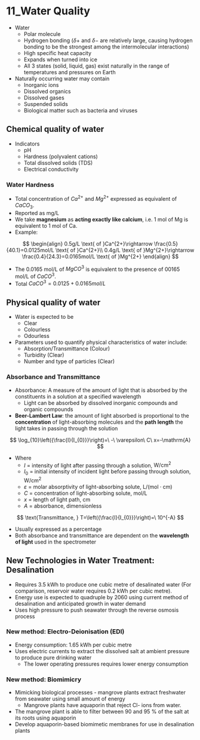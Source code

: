 # 11_Water Quality

- Water
    - Polar molecule
    - Hydrogen bonding ($\delta+$ and $\delta-$ are relatively large, causing hydrogen bonding to be the strongest among the intermolecular interactions)
    - High specific heat capacity
    - Expands when turned into ice
    - All 3 states (solid, liquid, gas) exist naturally in the range of temperatures and pressures on Earth
- Naturally occurring water may contain
    - Inorganic ions
    - Dissolved organics
    - Dissolved gases
    - Suspended solids
    - Biological matter such as bacteria and viruses

## Chemical quality of water

- Indicators
    - pH
    - Hardness (polyvalent cations)
    - Total dissolved solids (TDS)
    - Electrical conductivity

### Water Hardness

- Total concentration of $Ca^{2+}$ and $Mg^{2+}$ expressed as equivalent of $CaCO_3$.
- Reported as mg/L
- We take **magnesium** as **acting exactly like calcium**, i.e. 1 mol of Mg is equivalent to 1 mol of Ca.
- Example:

$$
\begin{align}
0.5g/L \text{ of }Ca^{2+}\rightarrow \frac{0.5}{40.1}=0.0125mol/L \text{ of }Ca^{2+}\\
0.4g/L \text{ of }Mg^{2+}\rightarrow \frac{0.4}{24.3}=0.0165mol/L \text{ of }Mg^{2+}
\end{align}
$$

- The 0.0165 mol/L of $MgCO^3$ is equivalent to the presence of 00165 mol/L of $CaCO^3$.
- Total $CaCO^3=0.0125+0.0165 mol/L$

## Physical quality of water

- Water is expected to be
    - Clear
    - Colourless
    - Odourless
- Parameters used to quantify physical characteristics of water include:
    - Absorption/Transmittance (Colour)
    - Turbidity (Clear)
    - Number and type of particles (Clear)

### Absorbance and Transmittance

- Absorbance: A measure of the amount of light that is absorbed by the constituents in a solution at a specified wavelength
    - Light can be absorbed by dissolved inorganic compounds and organic compounds
- **Beer-Lambert Law**: the amount of light absorbed is proportional to the **concentration** of light-absorbing molecules and the **path length** the light takes in passing through the solution

$$
\log_{10}\left({\frac{I}{I_{0}}}\right)=\ -\ \varepsilon\ C\ x=-\mathrm{A}
$$

- Where
    - $I$ = intensity of light after passing through a solution, $\mathrm{W/cm^2}$
    - $I_0$ = initial intensity of incident light before passing through solution, $\mathrm{W/cm^2}$
    - $\varepsilon$ = molar absorptivity of light-absorbing solute, $\mathrm{L/(mol \cdot cm)}$
    - $C$ = concentration of light-absorbing solute, $\mathrm{mol/L}$
    - $x$ = length of light path, $\mathrm{cm}$
    - $A$ = absorbance, dimensionless

$$
\text{Transmittance, } T=\left({\frac{I}{I_{0}}}\right)=\ 10^{-A}
$$

- Usually expressed as a percentage
- Both absorbance and transmittance are dependent on the **wavelength of light** used in the spectrometer

## New Technologies in Water Treatment: Desalination

- Requires 3.5 kWh to produce one cubic metre of desalinated water (For comparison, reservoir water requires 0.2 kWh per cubic metre).
- Energy use is expected to quadruple by 2060 using current method of desalination and anticipated growth in water demand
- Uses high pressure to push seawater through the reverse osmosis process

### New method: Electro-Deionisation (EDI)

- Energy consumption: 1.65 kWh per cubic metre
- Uses electric currents to extract the dissolved salt at ambient pressure to produce pure drinking water
    - The lower operating pressures requires lower energy consumption

### New method: Biomimicry

- Mimicking biological processes - mangrove plants extract freshwater from seawater using small amount of energy
    - Mangrove plants have aquaporin that reject Cl- ions from water.
- The mangrove plant is able to filter between 90 and 95 % of the salt at its roots using aquaporin
- Develop aquaporin-based biomimetic membranes for use in desalination plants
